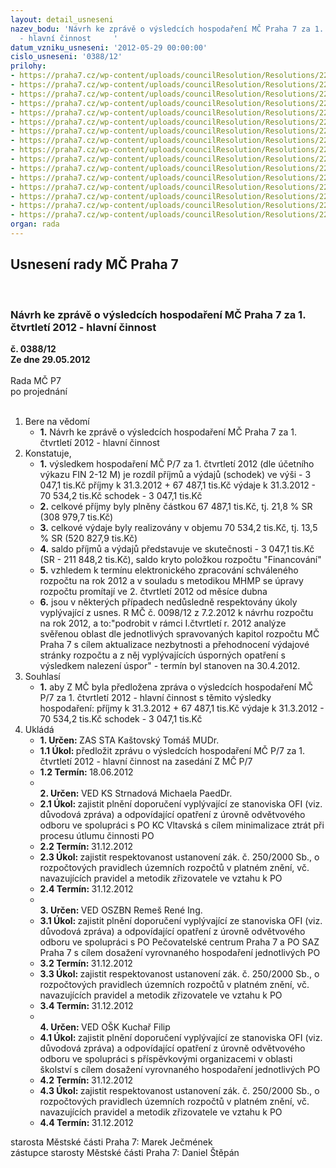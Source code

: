 ```yaml
---
layout: detail_usneseni
nazev_bodu: 'Návrh ke zprávě o výsledcích hospodaření MČ Praha 7 za 1. čtvrtletí 2012
  - hlavní činnost     '
datum_vzniku_usneseni: '2012-05-29 00:00:00'
cislo_usneseni: '0388/12'
prilohy:
- https://praha7.cz/wp-content/uploads/councilResolution/Resolutions/22802/30-12-p1_1q2012duvodovazpr%c3%a1va.doc
- https://praha7.cz/wp-content/uploads/councilResolution/Resolutions/22802/30-12-p2_fondy1q2012.doc
- https://praha7.cz/wp-content/uploads/councilResolution/Resolutions/22802/30-12-p3_cerpani_kap_vydaju_1_q__2012_ra.doc
- https://praha7.cz/wp-content/uploads/councilResolution/Resolutions/22802/30-12-p4_v%c3%bdsledky_hospoda%c5%99en%c3%ad_po_za_1__%c4%8dtvrtlet%c3%ad_2012.doc
- https://praha7.cz/wp-content/uploads/councilResolution/Resolutions/22802/30-12-p5_rozbor_po_mimo_%c5%a1kol_za_1__%c4%8dtvrtlet%c3%ad_2012_ra.doc
- https://praha7.cz/wp-content/uploads/councilResolution/Resolutions/22802/30-12-p6_rozbor_po_-_%c5%a1koly_za_1__%c4%8dtvrtlet%c3%ad_2012__ra.doc
- https://praha7.cz/wp-content/uploads/councilResolution/Resolutions/22802/30-12-p7_bilanceb%c5%99ezen2012ra.xls
- https://praha7.cz/wp-content/uploads/councilResolution/Resolutions/22802/30-12-p8_v%c3%bddajeb%c5%99ezen2012.xls
- https://praha7.cz/wp-content/uploads/councilResolution/Resolutions/22802/30-12-p9_p%c5%99%c3%adjmyb%c5%99ezen2012.xls
- https://praha7.cz/wp-content/uploads/councilResolution/Resolutions/22802/30-12-p10_kapital_vydaje_inv_1.%c4%8dtvrtl._2012_ra.xls
- https://praha7.cz/wp-content/uploads/councilResolution/Resolutions/22802/30-12-p11_kt_oif_-_%c4%8derp%c3%a1n%c3%ad_kapit%c3%a1lov%c3%bdch_v%c3%bddaj%c5%af_za_1__q_2012.xls
- https://praha7.cz/wp-content/uploads/councilResolution/Resolutions/22802/30-12-p12_rozbory_po_m%c5%a1_z%c5%a1_i_q_2012.doc
- https://praha7.cz/wp-content/uploads/councilResolution/Resolutions/22802/30-12-p13_po_kc_vltavska_1q_2012.pdf
- https://praha7.cz/wp-content/uploads/councilResolution/Resolutions/22802/30-12-p14_po_pc_1q2012.pdf
- https://praha7.cz/wp-content/uploads/councilResolution/Resolutions/22802/30-12-p15_po_saz_1q_2012.pdf
- https://praha7.cz/wp-content/uploads/councilResolution/Resolutions/22802/30-12-p16_n%c3%a1vrh_usnesen%c3%ad_zm%c4%8d_v2.doc
organ: rada
---
```

<div id="ucUsn_pList" class="usn">
	<span><h2>Usnesení rady MČ Praha 7 </h2>
<br></span><div class="standBody">
<span><h3>Návrh ke zprávě o výsledcích hospodaření MČ Praha 7 za 1. čtvrtletí 2012 - hlavní činnost     </h3></span><div class="center">
		<strong>č. 0388/12</strong><br>
	</div>
<div class="center">
		<strong>Ze dne 29.05.2012</strong><br><br>
	</div>Rada MČ P7<br> po projednání<br><br><ol>
<li>Bere na vědomí<ul><li>
<strong>1.</strong> Návrh ke zprávě o výsledcích hospodaření MČ Praha 7 za 1. čtvrtletí 2012 - hlavní činnost     </li></ul>
</li>
<li>Konstatuje,<ul>
<li>
<strong>1.</strong> výsledkem hospodaření MČ P/7 za 1. čtvrtletí 2012 (dle účetního výkazu FIN 2-12 M) je rozdíl příjmů a výdajů (schodek) ve výši                -  3 047,1 tis.Kč příjmy k 31.3.2012   	+    67 487,1 tis.Kč výdaje k 31.3.2012  	-    70 534,2 tis.Kč schodek 	                       -      3 047,1 tis.Kč</li>
<li>
<strong>2.</strong> celkové příjmy byly plněny částkou 67 487,1 tis.Kč, tj. 21,8 %  SR (308 979,7 tis.Kč)</li>
<li>
<strong>3.</strong> celkové výdaje byly realizovány v objemu 70 534,2 tis.Kč, tj. 13,5 %  SR (520 827,9 tis.Kč)</li>
<li>
<strong>4.</strong> saldo příjmů a výdajů  představuje ve skutečnosti  -  3 047,1 tis.Kč (SR - 211 848,2 tis.Kč), saldo kryto položkou rozpočtu "Financování"</li>
<li>
<strong>5.</strong> vzhledem k termínu elektronického zpracování schváleného rozpočtu na rok 2012 a v souladu s  metodikou MHMP se úpravy rozpočtu promítají ve 2. čtvrtletí 2012 od měsíce dubna</li>
<li>
<strong>6.</strong> jsou v některých případech nedůsledně respektovány úkoly vyplývající z  usnes. R MČ č. 0098/12 z 7.2.2012 k návrhu rozpočtu na rok 2012, a to:"podrobit v rámci I.čtvrtletí r. 2012 analýze svěřenou oblast dle jednotlivých spravovaných kapitol rozpočtu MČ Praha 7 s cílem aktualizace nezbytnosti a přehodnocení výdajové stránky rozpočtu a z něj vyplývajících úsporných opatření s výsledkem nalezení úspor" - termín byl stanoven na 30.4.2012. </li>
</ul>
</li>
<li>Souhlasí<ul><li>
<strong>1.</strong> aby Z MČ byla předložena zpráva o výsledcích hospodaření MČ P/7 za 1. čtvrtletí 2012 - hlavní činnost s těmito výsledky hospodaření:  příjmy k 31.3.2012   	+    67 487,1 tis.Kč výdaje k 31.3.2012  	-    70 534,2 tis.Kč schodek 	                       -      3 047,1 tis.Kč</li></ul>
</li>
<li>Ukládá<ul>
<li>
<strong>1. Určen: </strong>ZAS STA Kaštovský Tomáš MUDr.</li>
<li>
<strong>1.1 Úkol: </strong>předložit zprávu o výsledcích hospodaření MČ P/7 za 1. čtvrtletí 2012 - hlavní činnost na zasedání Z MČ P/7</li>
<li>
<strong>1.2 Termín: </strong>18.06.2012</li>
<li>
<strong><br>2. Určen: </strong>VED KS Strnadová Michaela PaedDr.</li>
<li>
<strong>2.1 Úkol: </strong>zajistit plnění doporučení vyplývající ze stanoviska OFI (viz. důvodová zpráva) a odpovídající opatření z úrovně odvětvového odboru ve spolupráci s PO  KC Vltavská  s cílem minimalizace ztrát při procesu útlumu činnosti PO</li>
<li>
<strong>2.2 Termín: </strong>31.12.2012</li>
<li>
<strong>2.3 Úkol: </strong>zajistit respektovanost ustanovení zák. č. 250/2000 Sb., o rozpočtových pravidlech územních rozpočtů v platném znění, vč. navazujících pravidel a metodik zřizovatele ve vztahu k PO</li>
<li>
<strong>2.4 Termín: </strong>31.12.2012</li>
<li>
<strong><br>3. Určen: </strong>VED OSZBN Remeš René Ing.</li>
<li>
<strong>3.1 Úkol: </strong>zajistit plnění doporučení vyplývající ze stanoviska OFI (viz. důvodová zpráva) a odpovídající opatření z úrovně odvětvového odboru ve spolupráci s PO Pečovatelské centrum Praha 7 a PO SAZ Praha 7 s cílem dosažení vyrovnaného hospodaření jednotlivých PO </li>
<li>
<strong>3.2 Termín: </strong>31.12.2012</li>
<li>
<strong>3.3 Úkol: </strong>zajistit respektovanost ustanovení zák. č. 250/2000 Sb., o rozpočtových pravidlech územních rozpočtů v platném znění, vč. navazujících pravidel a metodik zřizovatele ve vztahu k PO </li>
<li>
<strong>3.4 Termín: </strong>31.12.2012</li>
<li>
<strong><br>4. Určen: </strong>VED OŠK Kuchař Filip</li>
<li>
<strong>4.1 Úkol: </strong>zajistit plnění doporučení vyplývající ze stanoviska OFI (viz. důvodová zpráva) a odpovídající opatření z úrovně odvětvového odboru ve spolupráci s příspěvkovými organizacemi v oblasti školství s cílem dosažení vyrovnaného hospodaření jednotlivých PO  </li>
<li>
<strong>4.2 Termín: </strong>31.12.2012</li>
<li>
<strong>4.3 Úkol: </strong>zajistit respektovanost ustanovení zák. č. 250/2000 Sb., o rozpočtových pravidlech územních rozpočtů v platném znění, vč. navazujících pravidel a metodik zřizovatele ve vztahu k PO </li>
<li>
<strong>4.4 Termín: </strong>31.12.2012</li>
</ul>
</li>
</ol>starosta Městské části Praha 7: Marek Ječmének<br>zástupce starosty Městské části Praha 7: Daniel Štěpán 
</div>
</div>